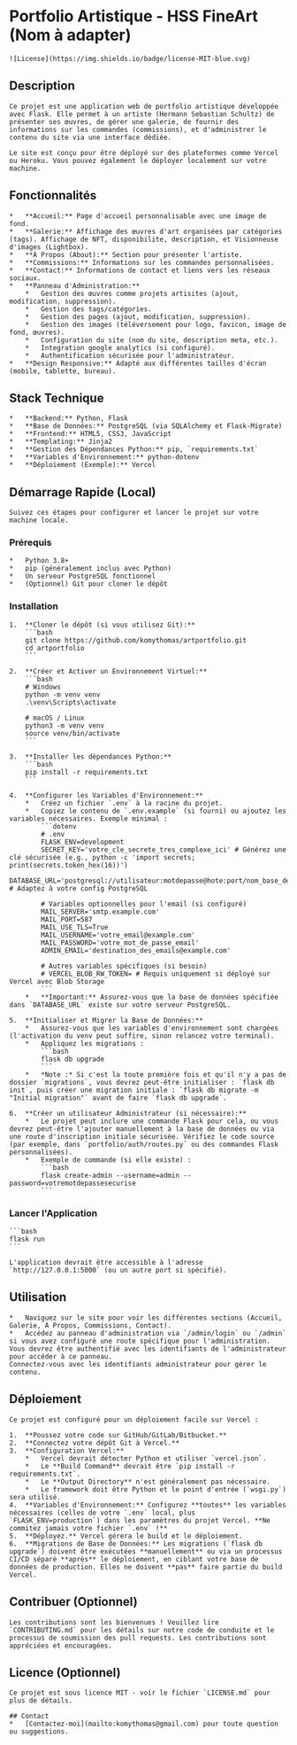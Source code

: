 # Portfolio Artistique - HSS FineArt (Nom à adapter)

    ![License](https://img.shields.io/badge/license-MIT-blue.svg) 

## Description

    Ce projet est une application web de portfolio artistique développée avec Flask. Elle permet à un artiste (Hermann Sebastian Schultz) de présenter ses œuvres, de gérer une galerie, de fournir des informations sur les commandes (commissions), et d'administrer le contenu du site via une interface dédiée.

    Le site est conçu pour être déployé sur des plateformes comme Vercel ou Heroku. Vous pouvez également le déployer localement sur votre machine.

## Fonctionnalités

    *   **Accueil:** Page d'accueil personnalisable avec une image de fond.
    *   **Galerie:** Affichage des œuvres d'art organisées par catégories (tags). Affichage de NFT, disponibilite, description, et Visionneuse d'images (Lightbox).
    *   **À Propos (About):** Section pour présenter l'artiste.
    *   **Commissions:** Informations sur les commandes personnalisées.
    *   **Contact:** Informations de contact et liens vers les réseaux sociaux.
    *   **Panneau d'Administration:**
        *   Gestion des œuvres comme projets artisites (ajout, modification, suppression).
        *   Gestion des tags/catégories.
        *   Gestion des pages (ajout, modification, suppression).
        *   Gestion des images (téléversement pour logo, favicon, image de fond, œuvres).
        *   Configuration du site (nom du site, description meta, etc.).
        *   Integration google analytics (si configuré).
        *   Authentification sécurisée pour l'administrateur.
    *   **Design Responsive:** Adapté aux différentes tailles d'écran (mobile, tablette, bureau).

## Stack Technique

    *   **Backend:** Python, Flask
    *   **Base de Données:** PostgreSQL (via SQLAlchemy et Flask-Migrate)
    *   **Frontend:** HTML5, CSS3, JavaScript
    *   **Templating:** Jinja2
    *   **Gestion des Dépendances Python:** pip, `requirements.txt`
    *   **Variables d'Environnement:** python-dotenv
    *   **Déploiement (Exemple):** Vercel

## Démarrage Rapide (Local)

    Suivez ces étapes pour configurer et lancer le projet sur votre machine locale.

### Prérequis

    *   Python 3.8+
    *   pip (généralement inclus avec Python)
    *   Un serveur PostgreSQL fonctionnel
    *   (Optionnel) Git pour cloner le dépôt

### Installation

    1.  **Cloner le dépôt (si vous utilisez Git):**
        ```bash
        git clone https://github.com/komythomas/artportfolio.git
        cd artportfolio
        ```

    2.  **Créer et Activer un Environnement Virtuel:**
        ```bash
        # Windows
        python -m venv venv
        .\venv\Scripts\activate

        # macOS / Linux
        python3 -m venv venv
        source venv/bin/activate
        ```

    3.  **Installer les dépendances Python:**
        ```bash
        pip install -r requirements.txt
        ```

    4.  **Configurer les Variables d'Environnement:**
        *   Créez un fichier `.env` à la racine du projet.
        *   Copiez le contenu de `.env.example` (si fourni) ou ajoutez les variables nécessaires. Exemple minimal :
            ```dotenv
            # .env
            FLASK_ENV=development
            SECRET_KEY='votre_cle_secrete_tres_complexe_ici' # Générez une clé sécurisée (e.g., python -c 'import secrets; print(secrets.token_hex(16))')
            DATABASE_URL='postgresql://utilisateur:motdepasse@hote:port/nom_base_de_donnees' # Adaptez à votre config PostgreSQL

            # Variables optionnelles pour l'email (si configuré)
            MAIL_SERVER='smtp.example.com'
            MAIL_PORT=587
            MAIL_USE_TLS=True
            MAIL_USERNAME='votre_email@example.com'
            MAIL_PASSWORD='votre_mot_de_passe_email'
            ADMIN_EMAIL='destination_des_emails@example.com'

            # Autres variables spécifiques (si besoin)
            # VERCEL_BLOB_RW_TOKEN= # Requis uniquement si déployé sur Vercel avec Blob Storage
            ```
        *   **Important:** Assurez-vous que la base de données spécifiée dans `DATABASE_URL` existe sur votre serveur PostgreSQL.

    5.  **Initialiser et Migrer la Base de Données:**
        *   Assurez-vous que les variables d'environnement sont chargées (l'activation du venv peut suffire, sinon relancez votre terminal).
        *   Appliquez les migrations :
            ```bash
            flask db upgrade
            ```
        *   *Note :* Si c'est la toute première fois et qu'il n'y a pas de dossier `migrations`, vous devrez peut-être initialiser : `flask db init`, puis créer une migration initiale : `flask db migrate -m "Initial migration"` avant de faire `flask db upgrade`.

    6.  **Créer un utilisateur Administrateur (si nécessaire):**
        *   Le projet peut inclure une commande Flask pour cela, ou vous devrez peut-être l'ajouter manuellement à la base de données ou via une route d'inscription initiale sécurisée. Vérifiez le code source (par exemple, dans `portfolio/auth/routes.py` ou des commandes Flask personnalisées).
        *   Exemple de commande (si elle existe) :
            ```bash
            flask create-admin --username=admin --password=votremotdepassesecurise
            ```

### Lancer l'Application

    ```bash
    flask run
    ```

    L'application devrait être accessible à l'adresse `http://127.0.0.1:5000` (ou un autre port si spécifié).

## Utilisation

    *   Naviguez sur le site pour voir les différentes sections (Accueil, Galerie, À Propos, Commissions, Contact).
    *   Accédez au panneau d'administration via `/admin/login` ou `/admin` si vous avez configuré une route spécifique pour l'administration. Vous devrez être authentifié avec les identifiants de l'administrateur pour accéder à ce panneau. 
    Connectez-vous avec les identifiants administrateur pour gérer le contenu.

## Déploiement

    Ce projet est configuré pour un déploiement facile sur Vercel :

    1.  **Poussez votre code sur GitHub/GitLab/Bitbucket.**
    2.  **Connectez votre dépôt Git à Vercel.**
    3.  **Configuration Vercel:**
        *   Vercel devrait détecter Python et utiliser `vercel.json`.
        *   Le **Build Command** devrait être `pip install -r requirements.txt`.
        *   Le **Output Directory** n'est généralement pas nécessaire.
        *   Le framework doit être Python et le point d'entrée (`wsgi.py`) sera utilisé.
    4.  **Variables d'Environnement:** Configurez **toutes** les variables nécessaires (celles de votre `.env` local, plus `FLASK_ENV=production`) dans les paramètres du projet Vercel. **Ne commitez jamais votre fichier `.env` !**
    5.  **Déployez.** Vercel gérera le build et le déploiement.
    6.  **Migrations de Base de Données:** Les migrations (`flask db upgrade`) doivent être exécutées **manuellement** ou via un processus CI/CD séparé **après** le déploiement, en ciblant votre base de données de production. Elles ne doivent **pas** faire partie du build Vercel.

## Contribuer (Optionnel)

    Les contributions sont les bienvenues ! Veuillez lire `CONTRIBUTING.md` pour les détails sur notre code de conduite et le processus de soumission des pull requests. Les contributions sont appréciées et encouragées.

## Licence (Optionnel)

    Ce projet est sous licence MIT - voir le fichier `LICENSE.md` pour plus de détails.

    ## Contact
    *   [Contactez-moi](mailto:komythomas@gmail.com) pour toute question ou suggestions.